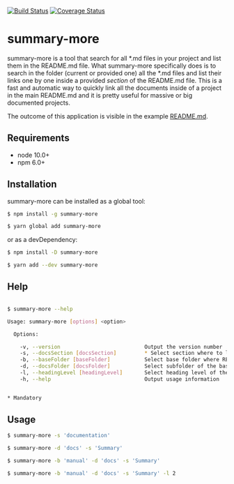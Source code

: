 [![Build Status](https://travis-ci.org/silversonicaxel/summary-more.svg?branch=master)](https://travis-ci.org/silversonicaxel/summary-more)
[![Coverage Status](https://coveralls.io/repos/github/silversonicaxel/summary-more/badge.svg?branch=master)](https://coveralls.io/github/silversonicaxel/summary-more?branch=master)

# summary-more
summary-more is a tool that search for all *.md files in your project and list them in the README.md file.
What summary-more specifically does is to search in the folder (current or provided one) all the *.md files and list their links one by one inside a provided _section_ of the README.md file.
This is a fast and automatic way to quickly link all the documents inside of a project in the main README.md and it is pretty useful for massive or big documented projects.

The outcome of this application is visible in the example [README.md](fixtures/README.md).

## Requirements
* node 10.0+
* npm 6.0+

## Installation
summary-more can be installed as a global tool:

```bash
$ npm install -g summary-more

$ yarn global add summary-more
```

or as a devDependency:

```bash
$ npm install -D summary-more

$ yarn add --dev summary-more
```

## Help
```bash

$ summary-more --help

Usage: summary-more [options] <option>

  Options:

    -v, --version                           Output the version number
    -s, --docsSection [docsSection]         * Select section where to list documentation in README.md
    -b, --baseFolder [baseFolder]           Select base folder where README.md is located
    -d, --docsFolder [docsFolder]           Select subfolder of the base folder where documentation is located
    -l, --headingLevel [headingLevel]       Select heading level of the section title within README.md
    -h, --help                              Output usage information


* Mandatory
```

## Usage

```bash
$ summary-more -s 'documentation'
```

```bash
$ summary-more -d 'docs' -s 'Summary'
```

```bash
$ summary-more -b 'manual' -d 'docs' -s 'Summary'
```

```bash
$ summary-more -b 'manual' -d 'docs' -s 'Summary' -l 2
```

